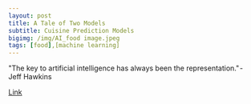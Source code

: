 ```yaml
---
layout: post
title: A Tale of Two Models
subtitle: Cuisine Prediction Models
bigimg: /img/AI_food image.jpeg
tags: [food],[machine learning]
---
```

"The key to artificial intelligence has always been the representation." - Jeff Hawkins

[Link](https://medium.com/@mseryy01/a-tale-of-two-models-23a748c8d524)


